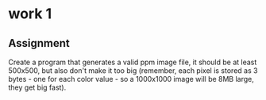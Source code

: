 # work 1
## Assignment 
Create a program that generates a valid ppm image file, it should be at least 500x500, but also don't make it too big (remember, each pixel is stored as 3 bytes - one for each color value - so a 1000x1000 image will be 8MB large, they get big fast).
